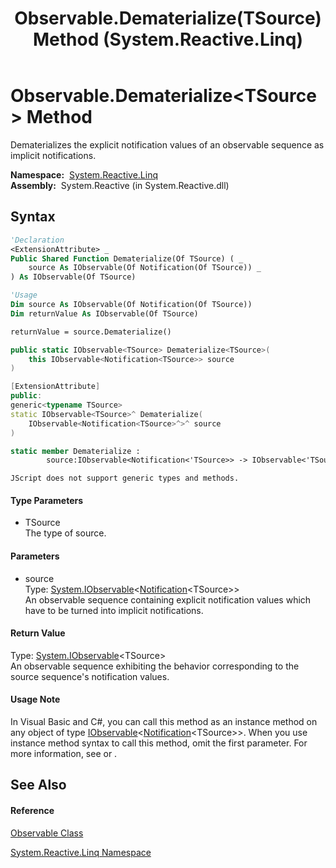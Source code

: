 ﻿---
title: Observable.Dematerialize(TSource) Method  (System.Reactive.Linq)
TOCTitle: Dematerialize(TSource) Method
ms:assetid: M:System.Reactive.Linq.Observable.Dematerialize``1(System.IObservable{System.Reactive.Notification{``0}})
ms:mtpsurl: https://msdn.microsoft.com/en-us/library/Hh229047(v=VS.103)
ms:contentKeyID: 36068464
ms.date: 06/28/2011
mtps_version: v=VS.103
f1_keywords:
- System.Reactive.Linq.Observable.Dematerialize``1
dev_langs:
- CSharp
- JScript
- VB
- FSharp
- c++
---

# Observable.Dematerialize\<TSource\> Method

Dematerializes the explicit notification values of an observable sequence as implicit notifications.

**Namespace:**  [System.Reactive.Linq](hh211929\(v=vs.103\).md)  
**Assembly:**  System.Reactive (in System.Reactive.dll)

## Syntax

``` vb
'Declaration
<ExtensionAttribute> _
Public Shared Function Dematerialize(Of TSource) ( _
    source As IObservable(Of Notification(Of TSource)) _
) As IObservable(Of TSource)
```

``` vb
'Usage
Dim source As IObservable(Of Notification(Of TSource))
Dim returnValue As IObservable(Of TSource)

returnValue = source.Dematerialize()
```

``` csharp
public static IObservable<TSource> Dematerialize<TSource>(
    this IObservable<Notification<TSource>> source
)
```

``` c++
[ExtensionAttribute]
public:
generic<typename TSource>
static IObservable<TSource>^ Dematerialize(
    IObservable<Notification<TSource>^>^ source
)
```

``` fsharp
static member Dematerialize : 
        source:IObservable<Notification<'TSource>> -> IObservable<'TSource> 
```

``` jscript
JScript does not support generic types and methods.
```

#### Type Parameters

  - TSource  
    The type of source.

#### Parameters

  - source  
    Type: [System.IObservable](https://msdn.microsoft.com/en-us/library/Dd990377)\<[Notification](hh229462\(v=vs.103\).md)\<TSource\>\>  
    An observable sequence containing explicit notification values which have to be turned into implicit notifications.  

#### Return Value

Type: [System.IObservable](https://msdn.microsoft.com/en-us/library/Dd990377)\<TSource\>  
An observable sequence exhibiting the behavior corresponding to the source sequence's notification values.  

#### Usage Note

In Visual Basic and C\#, you can call this method as an instance method on any object of type [IObservable](https://msdn.microsoft.com/en-us/library/Dd990377)\<[Notification](hh229462\(v=vs.103\).md)\<TSource\>\>. When you use instance method syntax to call this method, omit the first parameter. For more information, see [](https://msdn.microsoft.com/en-us/library/Bb384936) or [](https://msdn.microsoft.com/en-us/library/Bb383977).

## See Also

#### Reference

[Observable Class](hh244252\(v=vs.103\).md)

[System.Reactive.Linq Namespace](hh211929\(v=vs.103\).md)

